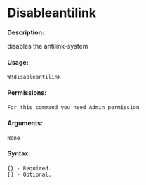 # Disableantilink

**Description:**

disables the antilink-system

#### Usage:

```
W!disableantilink
```

#### Permissions:

```
For this command you need Admin permission
```

#### Arguments:

```
None
```

#### Syntax:

```
{} - Required.
[] - Optional.
```
